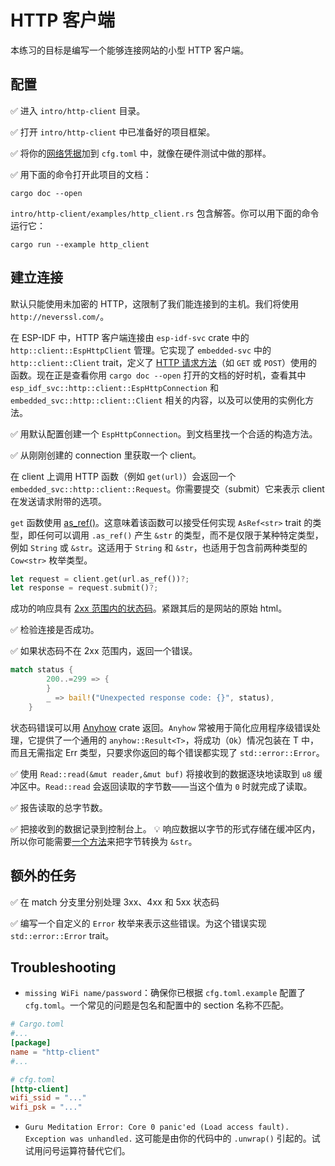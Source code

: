 # HTTP 客户端

本练习的目标是编写一个能够连接网站的小型 HTTP 客户端。

## 配置

✅ 进入 `intro/http-client` 目录。

✅ 打开 `intro/http-client` 中已准备好的项目框架。

✅ 将你的[网络凭据](02_4_hello_board.md)加到 `cfg.toml` 中，就像在硬件测试中做的那样。

✅ 用下面的命令打开此项目的文档：

```console
cargo doc --open
```

`intro/http-client/examples/http_client.rs` 包含解答。你可以用下面的命令运行它：

```console
cargo run --example http_client
```
## 建立连接

默认只能使用未加密的 HTTP，这限制了我们能连接到的主机。我们将使用 `http://neverssl.com/`。

在 ESP-IDF 中，HTTP 客户端连接由 `esp-idf-svc` crate 中的 `http::client::EspHttpClient` 管理。它实现了 `embedded-svc` 中的 `http::client::Client` trait，定义了 [HTTP 请求方法](https://en.wikipedia.org/wiki/Hypertext_Transfer_Protocol#Request_methods)（如 `GET` 或 `POST`）使用的函数。现在正是查看你用 `cargo doc --open` 打开的文档的好时机，查看其中 `esp_idf_svc::http::client::EspHttpConnection` 和 `embedded_svc::http::client::Client` 相关的内容，以及可以使用的实例化方法。

✅ 用默认配置创建一个 `EspHttpConnection`。到文档里找一个合适的构造方法。

✅ 从刚刚创建的 connection 里获取一个 client。

在 client 上调用 HTTP 函数（例如 `get(url)`）会返回一个 `embedded_svc::http::client::Request`。你需要提交（submit）它来表示 client 在发送请求附带的选项。

`get` 函数使用 [as_ref()](https://doc.rust-lang.org/std/convert/trait.AsRef.html)。这意味着该函数可以接受任何实现 `AsRef<str>` trait 的类型，即任何可以调用 `.as_ref()` 产生 `&str` 的类型，而不是仅限于某种特定类型，例如 `String` 或 `&str`。这适用于 `String` 和 `&str`，也适用于包含前两种类型的 `Cow<str>` 枚举类型。


```rust
let request = client.get(url.as_ref())?;
let response = request.submit()?;
```

成功的响应具有 [2xx 范围内的状态码](https://en.wikipedia.org/wiki/List_of_HTTP_status_codes)。紧跟其后的是网站的原始 html。

✅ 检验连接是否成功。

✅ 如果状态码不在 2xx 范围内，返回一个错误。

```rust
match status {
        200..=299 => {
        }
        _ => bail!("Unexpected response code: {}", status),
    }
```
状态码错误可以用 [Anyhow](https://docs.rs/anyhow/latest/anyhow/index.html) crate 返回。`Anyhow` 常被用于简化应用程序级错误处理，它提供了一个通用的 `anyhow::Result<T>`，将成功（`Ok`）情况包装在 T 中，而且无需指定 Err 类型，只要求你返回的每个错误都实现了 `std::error::Error`。

✅ 使用 `Read::read(&mut reader,&mut buf)` 将接收到的数据逐块地读取到 `u8` 缓冲区中。`Read::read` 会返回读取的字节数——当这个值为 `0` 时就完成了读取。

✅ 报告读取的总字节数。

✅ 把接收到的数据记录到控制台上。
💡 响应数据以字节的形式存储在缓冲区内，所以你可能需要[一个方法](https://doc.rust-lang.org/std/str/fn.from_utf8.html)来把字节转换为 `&str`。

## 额外的任务

✅ 在 match 分支里分别处理 3xx、4xx 和 5xx 状态码

✅ 编写一个自定义的 `Error` 枚举来表示这些错误。为这个错误实现 `std::error::Error` trait。


## Troubleshooting

- `missing WiFi name/password`：确保你已根据 `cfg.toml.example` 配置了 `cfg.toml`。一个常见的问题是包名和配置中的 section 名称不匹配。

```toml
# Cargo.toml
#...
[package]
name = "http-client"
#...

# cfg.toml
[http-client]
wifi_ssid = "..."
wifi_psk = "..."
```

- `Guru Meditation Error: Core 0 panic'ed (Load access fault). Exception was unhandled.`
    这可能是由你的代码中的 `.unwrap()` 引起的。试试用问号运算符替代它们。